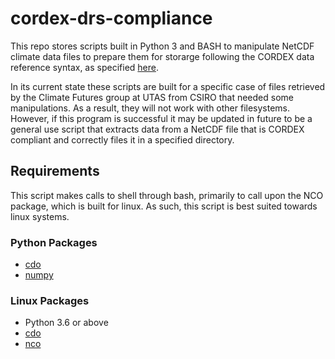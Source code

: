 # cordex-drs-compliance

This repo stores scripts built in Python 3 and BASH to manipulate NetCDF climate data files to prepare them for storarge following the CORDEX data reference syntax, as specified [here](http://is-enes-data.github.io/cordex_archive_specifications.pdf).

In its current state these scripts are built for a specific case of files retrieved by the Climate Futures group at UTAS from CSIRO that needed some manipulations. As a result, they will not work with other filesystems. However, if this program is successful it may be updated in future to be a general use script that extracts data from a NetCDF file that is CORDEX compliant and correctly files it in a specified directory.

## Requirements

This script makes calls to shell through bash, primarily to call upon the NCO package, which is built for linux. As such, this script is best suited towards linux systems.

### Python Packages
- [cdo](https://pypi.org/project/cdo/)
- [numpy](https://pypi.org/project/numpy/)

### Linux Packages
- Python 3.6 or above
- [cdo](https://packages.debian.org/sid/cdo)
- [nco](https://nco.sourceforge.net/nco.html)
